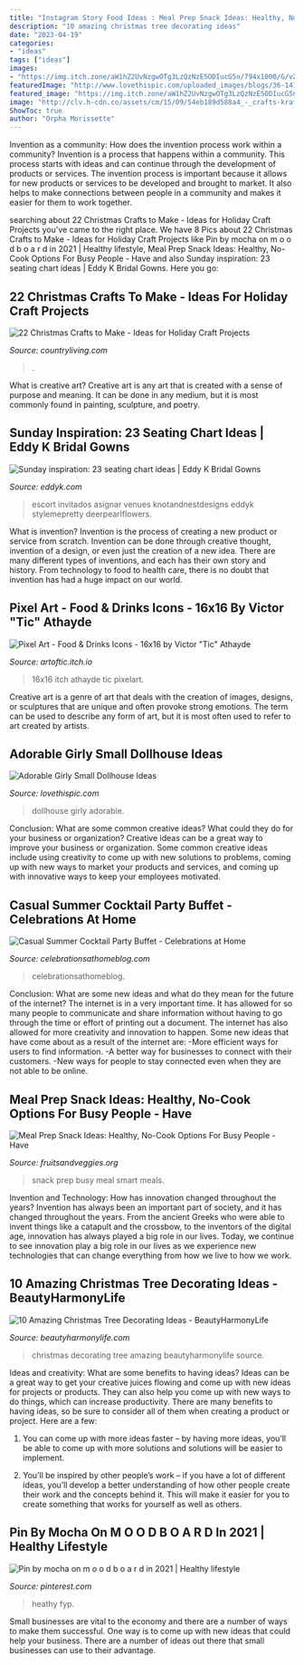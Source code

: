 ```yaml
---
title: "Instagram Story Food Ideas : Meal Prep Snack Ideas: Healthy, No-cook Options For Busy People"
description: "10 amazing christmas tree decorating ideas"
date: "2023-04-19"
categories:
- "ideas"
tags: ["ideas"]
images:
- "https://img.itch.zone/aW1hZ2UvNzgwOTg3LzQzNzE5ODIucG5n/794x1000/G/v21z.png"
featuredImage: "http://www.lovethispic.com/uploaded_images/blogs/36-1415575122-6-1.jpg"
featured_image: "https://img.itch.zone/aW1hZ2UvNzgwOTg3LzQzNzE5ODIucG5n/794x1000/G/v21z.png"
image: "http://clv.h-cdn.co/assets/cm/15/09/54eb189d588a4_-_crafts-kraft-paper-stockings-0114-s2.jpg"
ShowToc: true
author: "Orpha Morissette"
---
```



Invention as a community: How does the invention process work within a community?
Invention is a process that happens within a community. This process starts with ideas and can continue through the development of products or services. The invention process is important because it allows for new products or services to be developed and brought to market. It also helps to make connections between people in a community and makes it easier for them to work together.

	

		
searching about 22 Christmas Crafts to Make - Ideas for Holiday Craft Projects you've came to the right place. We have 8 Pics about 22 Christmas Crafts to Make - Ideas for Holiday Craft Projects like Pin by mocha on m o o d b o a r d in 2021 | Healthy lifestyle, Meal Prep Snack Ideas: Healthy, No-Cook Options For Busy People - Have and also Sunday inspiration: 23 seating chart ideas | Eddy K Bridal Gowns. Here you go:
		
    
## 22 Christmas Crafts To Make - Ideas For Holiday Craft Projects

<img loading=lazy src="http://clv.h-cdn.co/assets/cm/15/09/54eb189d588a4_-_crafts-kraft-paper-stockings-0114-s2.jpg" onerror="this.onerror=null;this.src='https://tse3.mm.bing.net/th?id=OIP.KcIYPkenyZJ3v2uD_gfYmAHaJ4&amp;pid=15.1';" alt="22 Christmas Crafts to Make - Ideas for Holiday Craft Projects">

_Source: countryliving.com_

>. 

	

What is creative art?
Creative art is any art that is created with a sense of purpose and meaning. It can be done in any medium, but it is most commonly found in painting, sculpture, and poetry.

    
## Sunday Inspiration: 23 Seating Chart Ideas | Eddy K Bridal Gowns

<img loading=lazy src="https://eddyk.com/wp-content/uploads/2016/10/sunday-inspiration-seating-chart-4.jpg" onerror="this.onerror=null;this.src='https://tse4.mm.bing.net/th?id=OIP.cK5hooFnwNmhRXPqfO-9eAHaLH&amp;pid=15.1';" alt="Sunday inspiration: 23 seating chart ideas | Eddy K Bridal Gowns">

_Source: eddyk.com_

>escort invitados asignar venues knotandnestdesigns eddyk stylemepretty deerpearlflowers. 

	

What is invention?
Invention is the process of creating a new product or service from scratch. Invention can be done through creative thought, invention of a design, or even just the creation of a new idea. There are many different types of inventions, and each has their own story and history. From technology to food to health care, there is no doubt that invention has had a huge impact on our world.

    
## Pixel Art - Food &amp; Drinks Icons - 16x16 By Victor &quot;Tic&quot; Athayde

<img loading=lazy src="https://img.itch.zone/aW1hZ2UvNzgwOTg3LzQzNzE5ODIucG5n/794x1000/G/v21z.png" onerror="this.onerror=null;this.src='https://tse1.mm.bing.net/th?id=OIP.KdQHY8MRh3dQcVRQRsBinQHaG_&amp;pid=15.1';" alt="Pixel Art - Food &amp; Drinks Icons - 16x16 by Victor &quot;Tic&quot; Athayde">

_Source: artoftic.itch.io_

>16x16 itch athayde tic pixelart. 

	

Creative art is a genre of art that deals with the creation of images, designs, or sculptures that are unique and often provoke strong emotions. The term can be used to describe any form of art, but it is most often used to refer to art created by artists.

    
## Adorable Girly Small Dollhouse Ideas

<img loading=lazy src="http://www.lovethispic.com/uploaded_images/blogs/36-1415575122-6-1.jpg" onerror="this.onerror=null;this.src='https://tse1.mm.bing.net/th?id=OIP.HCTUeFtFeXZYw4RQL2h9XwHaNK&amp;pid=15.1';" alt="Adorable Girly Small Dollhouse Ideas">

_Source: lovethispic.com_

>dollhouse girly adorable. 

	

Conclusion: What are some common creative ideas? What could they do for your business or organization?
Creative ideas can be a great way to improve your business or organization. Some common creative ideas include using creativity to come up with new solutions to problems, coming up with new ways to market your products and services, and coming up with innovative ways to keep your employees motivated.

    
## Casual Summer Cocktail Party Buffet - Celebrations At Home

<img loading=lazy src="https://celebrationsathomeblog.com/wp-content/uploads/2017/07/chicken-skewers-630x866.jpg" onerror="this.onerror=null;this.src='https://tse1.mm.bing.net/th?id=OIP.pb9FK18L2iu2L7B8OYKkKgHaKL&amp;pid=15.1';" alt="Casual Summer Cocktail Party Buffet - Celebrations at Home">

_Source: celebrationsathomeblog.com_

>celebrationsathomeblog. 

	

Conclusion: What are some new ideas and what do they mean for the future of the internet?
The internet is in a very important time. It has allowed for so many people to communicate and share information without having to go through the time or effort of printing out a document. The internet has also allowed for more creativity and innovation to happen. Some new ideas that have come about as a result of the internet are: 
-More efficient ways for users to find information.
-A better way for businesses to connect with their customers. 
-New ways for people to stay connected even when they are not able to be online.

    
## Meal Prep Snack Ideas: Healthy, No-Cook Options For Busy People - Have

<img loading=lazy src="https://fruitsandveggies.org/wp-content/uploads/2020/07/Street-Smart-Nutrition-Snack-Meals-1359x621.jpg" onerror="this.onerror=null;this.src='https://tse2.mm.bing.net/th?id=OIP.dbEd59_FAVUYk0wxMY_aagHaDY&amp;pid=15.1';" alt="Meal Prep Snack Ideas: Healthy, No-Cook Options For Busy People - Have">

_Source: fruitsandveggies.org_

>snack prep busy meal smart meals. 

	

Invention and Technology: How has innovation changed throughout the years?
Invention has always been an important part of society, and it has changed throughout the years. From the ancient Greeks who were able to invent things like a catapult and the crossbow, to the inventors of the digital age, innovation has always played a big role in our lives. Today, we continue to see innovation play a big role in our lives as we experience new technologies that can change everything from how we live to how we work.

    
## 10 Amazing Christmas Tree Decorating Ideas - BeautyHarmonyLife

<img loading=lazy src="https://beautyharmonylife.com/wp-content/uploads/2013/11/600x908xChristmas-Decorating-Ideas-24-1-Kindesign.jpg.pagespeed.ic_.MMAxffOjOF.jpg" onerror="this.onerror=null;this.src='https://tse3.mm.bing.net/th?id=OIP.OHUEcgteO4zs0pO2CGrEWgHaLN&amp;pid=15.1';" alt="10 Amazing Christmas Tree Decorating Ideas - BeautyHarmonyLife">

_Source: beautyharmonylife.com_

>christmas decorating tree amazing beautyharmonylife source. 

	

Ideas and creativity: What are some benefits to having ideas?
Ideas can be a great way to get your creative juices flowing and come up with new ideas for projects or products. They can also help you come up with new ways to do things, which can increase productivity. There are many benefits to having ideas, so be sure to consider all of them when creating a product or project. Here are a few: 
1. You can come up with more ideas faster – by having more ideas, you’ll be able to come up with more solutions and solutions will be easier to implement.

2. You’ll be inspired by other people’s work – if you have a lot of different ideas, you’ll develop a better understanding of how other people create their work and the concepts behind it. This will make it easier for you to create something that works for yourself as well as others.

    
## Pin By Mocha On M O O D B O A R D In 2021 | Healthy Lifestyle

<img loading=lazy src="https://i.pinimg.com/736x/e8/7a/ec/e87aec34fdfe42077abc4e09bba02d92.jpg" onerror="this.onerror=null;this.src='https://tse1.mm.bing.net/th?id=OIP.ouzyTpas85Vri_9w6BkShQHaNK&amp;pid=15.1';" alt="Pin by mocha on m o o d b o a r d in 2021 | Healthy lifestyle">

_Source: pinterest.com_

>heathy fyp. 

	

Small businesses are vital to the economy and there are a number of ways to make them successful. One way is to come up with new ideas that could help your business. There are a number of ideas out there that small businesses can use to their advantage.


